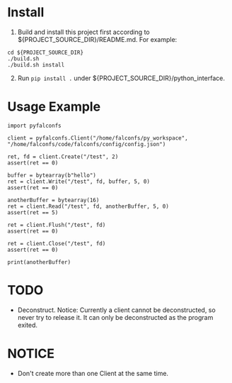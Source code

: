 # Install

1. Build and install this project first according to ${PROJECT_SOURCE_DIR}/README.md. For example:
```
cd ${PROJECT_SOURCE_DIR}
./build.sh
./build.sh install
```

2. Run `pip install .` under ${PROJECT_SOURCE_DIR}/python_interface.

# Usage Example
```
import pyfalconfs

client = pyfalconfs.Client("/home/falconfs/py_workspace", "/home/falconfs/code/falconfs/config/config.json")

ret, fd = client.Create("/test", 2)
assert(ret == 0)

buffer = bytearray(b"hello")
ret = client.Write("/test", fd, buffer, 5, 0)
assert(ret == 0)

anotherBuffer = bytearray(16)
ret = client.Read("/test", fd, anotherBuffer, 5, 0)
assert(ret == 5)

ret = client.Flush("/test", fd)
assert(ret == 0)

ret = client.Close("/test", fd)
assert(ret == 0)

print(anotherBuffer)
```

# TODO

- Deconstruct. Notice: Currently a client cannot be deconstructed, so never try to release it. It can only be deconstructed as the program exited.

# NOTICE

- Don't create more than one Client at the same time.